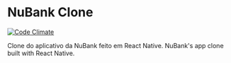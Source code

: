 NuBank Clone
============
[![Code Climate](https://codeclimate.com/github/Astrocoders/nubank-clone/badges/gpa.svg)](https://codeclimate.com/github/Astrocoders/nubank-clone)

Clone do aplicativo da NuBank feito em React Native.
NuBank's app clone built with React Native.
